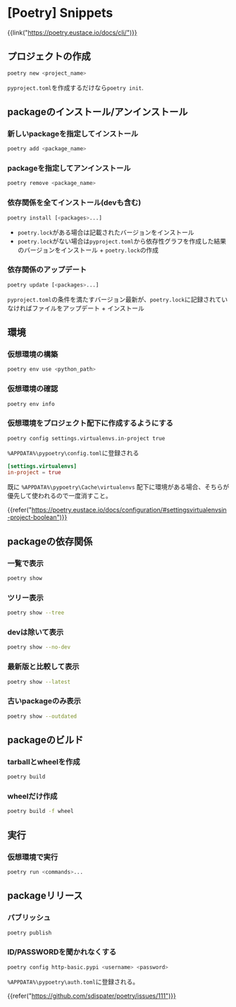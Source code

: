 # [Poetry] Snippets

{{link("https://poetry.eustace.io/docs/cli/")}}


プロジェクトの作成
------------------

```bash
poetry new <project_name>
```

`pyproject.toml`を作成するだけなら`poetry init`.


packageのインストール/アンインストール
--------------------------------------

### 新しいpackageを指定してインストール

```bash
poetry add <package_name>
```

### packageを指定してアンインストール

```bash
poetry remove <package_name>
```

### 依存関係を全てインストール(devも含む)

```bash
poetry install [<packages>...]
```

* `poetry.lock`がある場合は記載されたバージョンをインストール
* `poetry.lock`がない場合は`pyproject.toml`から依存性グラフを作成した結果のバージョンをインストール + `poetry.lock`の作成

### 依存関係のアップデート

```bash
poetry update [<packages>...]
```

`pyproject.toml`の条件を満たすバージョン最新が、`poetry.lock`に記録されていなければファイルをアップデート + インストール


環境
----

### 仮想環境の構築

```bash
poetry env use <python_path>
```

### 仮想環境の確認

```bash
poetry env info
```

### 仮想環境をプロジェクト配下に作成するようにする

```bash
poetry config settings.virtualenvs.in-project true
```

`%APPDATA%\pypoetry\config.toml`に登録される

```toml
[settings.virtualenvs]
in-project = true
```

既に `%APPDATA%\pypoetry\Cache\virtualenvs` 配下に環境がある場合、そちらが優先して使われるので一度消すこと。

{{refer("https://poetry.eustace.io/docs/configuration/#settingsvirtualenvsin-project-boolean")}}


packageの依存関係
-----------------

### 一覧で表示

```bash
poetry show
```

### ツリー表示

```bash
poetry show --tree
```

### devは除いて表示

```bash
poetry show --no-dev
```

### 最新版と比較して表示

```bash
poetry show --latest
```

### 古いpackageのみ表示

```bash
poetry show --outdated
```


packageのビルド
---------------

### tarballとwheelを作成

```bash
poetry build
```

### wheelだけ作成

```bash
poetry build -f wheel
```


実行
----

### 仮想環境で実行

```bash
poetry run <commands>...
```


packageリリース
---------------

### パブリッシュ

```bash
poetry publish
```

### ID/PASSWORDを聞かれなくする

```bash
poetry config http-basic.pypi <username> <password>
```

`%APPDATA%\pypoetry\auth.toml`に登録される。

{{refer("https://github.com/sdispater/poetry/issues/111")}}
